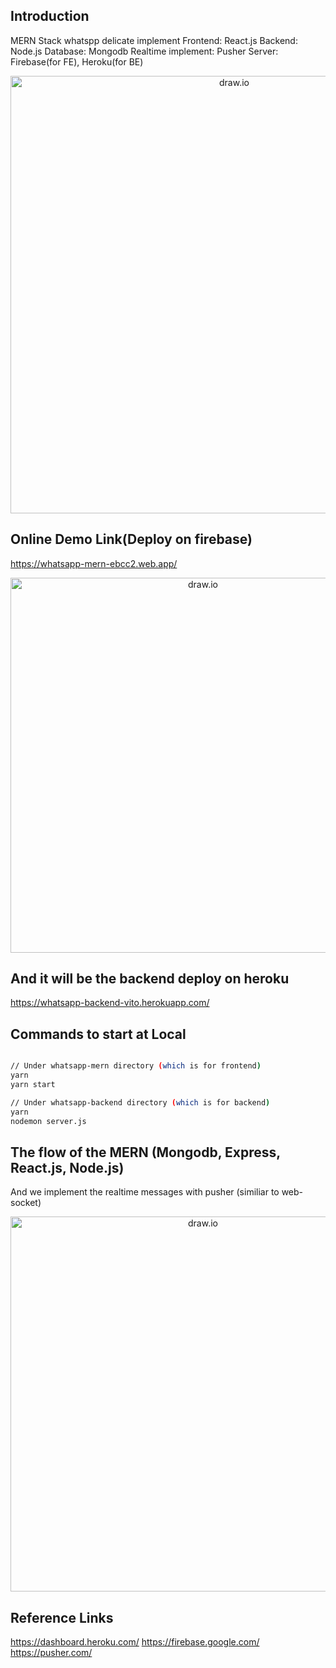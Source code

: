 ## Introduction
MERN Stack whatspp delicate implement
Frontend: React.js
Backend: Node.js
Database: Mongodb
Realtime implement: Pusher
Server: Firebase(for FE), Heroku(for BE)

<p align="center">
<img src="https://i.imgur.com/GrCsBqX.png" alt="draw.io" width="700"/>
</p>

## Online Demo Link(Deploy on firebase)

https://whatsapp-mern-ebcc2.web.app/

<p align="center">
<img src="https://i.imgur.com/iaEGYBi.png" alt="draw.io" width="600"/>
</p>

## And it will be the backend deploy on heroku

https://whatsapp-backend-vito.herokuapp.com/

## Commands to start at Local 
```bash

// Under whatsapp-mern directory (which is for frontend)
yarn
yarn start

// Under whatsapp-backend directory (which is for backend)
yarn
nodemon server.js
```

## The flow of the MERN (Mongodb, Express, React.js, Node.js)
And we implement the realtime messages with pusher (similiar to web-socket)
<p align="center">
<img src="https://i.imgur.com/mYZtdoP.png" alt="draw.io" width="600"/>
</p>


## Reference Links

https://dashboard.heroku.com/
https://firebase.google.com/
https://pusher.com/
